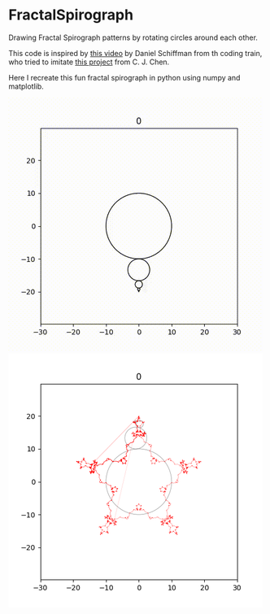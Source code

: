 # FractalSpirograph
Drawing Fractal Spirograph patterns by rotating circles around each other.

This code is inspired by [this video](https://www.youtube.com/watch?v=0dwJ-bkJwDI&feature=youtu.be) by Daniel Schiffman from th coding train, who tried to imitate [this project](http://benice-equation.blogspot.com/2012/01/fractal-spirograph.html) from C. J. Chen. 

Here I recreate this fun fractal spirograph in python using numpy and matplotlib.

![fractal_spirograph.gif](spiro.gif)
![fractal_spirograph_2.gif](spiro_detail.gif)
